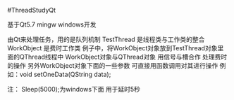 #ThreadStudyQt

基于Qt5.7 mingw windows开发

由Qt来处理任务，用的是队列机制
TestThread 是线程类与工作类的整合
WorkObject 是费时工作类
例子中，将WorkObject对象放到TestThread对象里面的QThread线程中
WorkObject对象与QThread对象 用信号与槽合作
处理费时的操作
另外WorkObject对象下面的一些参数
可直接用函数调用对其进行操作
例如：void setOneData(QString data);

注：
Sleep(5000);为windows下面  用于延时5秒
